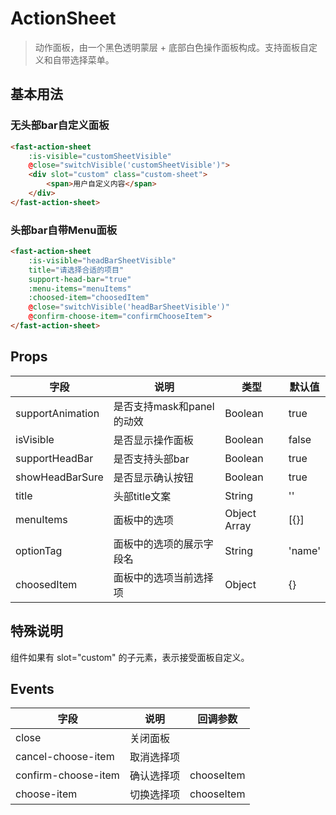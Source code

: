 # ActionSheet
> 动作面板，由一个黑色透明蒙层 + 底部白色操作面板构成。支持面板自定义和自带选择菜单。

## 基本用法

### 无头部bar自定义面板
```html
<fast-action-sheet 
    :is-visible="customSheetVisible"
    @close="switchVisible('customSheetVisible')">
    <div slot="custom" class="custom-sheet">
        <span>用户自定义内容</span>
    </div>
</fast-action-sheet>
```
### 头部bar自带Menu面板
```html
<fast-action-sheet
    :is-visible="headBarSheetVisible"
    title="请选择合适的项目"
    support-head-bar="true"
    :menu-items="menuItems"
    :choosed-item="choosedItem"
    @close="switchVisible('headBarSheetVisible')"
    @confirm-choose-item="confirmChooseItem">
</fast-action-sheet>
```

## Props

| 字段 | 说明 | 类型 | 默认值
|----- | ----- | ----- | ----- 
| supportAnimation | 是否支持mask和panel的动效| Boolean | true
| isVisible | 是否显示操作面板 | Boolean | false
| supportHeadBar | 是否支持头部bar | Boolean | true
| showHeadBarSure | 是否显示确认按钮 | Boolean | true
| title | 头部title文案 | String | ''
| menuItems | 面板中的选项 | Object Array | [{}]
| optionTag | 面板中的选项的展示字段名 | String | 'name'
| choosedItem | 面板中的选项当前选择项 | Object | {}

## 特殊说明

组件如果有 slot="custom" 的子元素，表示接受面板自定义。

## Events

| 字段 | 说明 | 回调参数 
|----- | ----- | ----- 
| close | 关闭面板 | 
| cancel-choose-item | 取消选择项 |  
| confirm-choose-item | 确认选择项 | chooseItem
| choose-item | 切换选择项 | chooseItem  
